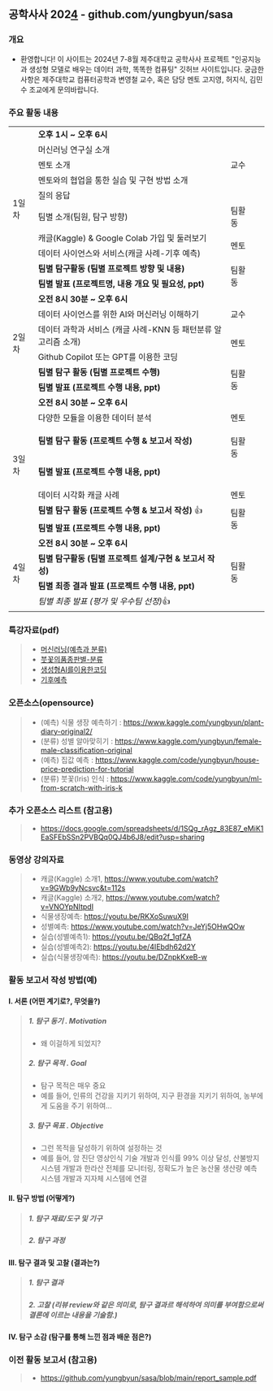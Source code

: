 ## 공학사사 202[4](https://onlinemarkdowneditor.dev/) - github.com/yungbyun/sasa

### 개요

* 환영합니다! 이 사이트는 2024년 7-8월 제주대학교 공학사사 프로젝트 "인공지능과 생성형 모델로 배우는 데이터 과학, 똑똑한 컴퓨팅" 깃허브 사이트입니다. 궁금한 사항은 제주대학교 컴퓨터공학과 변영철 교수, 혹은 담당 멘토 고지영, 허지식, 김민수 조교에게 문의바랍니다.

### 주요 활동 내용

<table><tbody><tr><td rowspan="10">1일차</td><td colspan="2"><strong>오후&nbsp;1시&nbsp;~&nbsp;오후&nbsp;6시&nbsp;</strong></td><td>&nbsp;</td></tr><tr><td>머신러닝 연구실 소개</td><td rowspan="3">교수</td><td>&nbsp;</td></tr><tr><td>멘토 소개</td><td>&nbsp;</td></tr><tr><td>멘토와의 협업을 통한 실습 및 구현 방법 소개</td><td>&nbsp;</td></tr><tr><td>질의 응답</td><td>&nbsp;</td><td>&nbsp;</td></tr><tr><td>팀별 소개(팀원, 탐구 방향)</td><td>팀활동</td><td>&nbsp;</td></tr><tr><td>캐글(Kaggle)&nbsp;&amp; Google Colab 가입 및 둘러보기</td><td rowspan="2">멘토</td><td>&nbsp;</td></tr><tr><td>데이터 사이언스와 서비스(캐글 사례-기후 예측)</td><td>&nbsp;</td></tr><tr><td><strong>팀별 탐구활동 (팀별 프로젝트 방향 및 내용)</strong></td><td rowspan="2">팀활동</td><td>&nbsp;</td></tr><tr><td><strong>팀별 발표 (프로젝트명, 내용 개요 및 필요성, ppt)</strong></td><td>&nbsp;</td></tr><tr><td rowspan="6">2일차</td><td colspan="2"><strong>오전&nbsp;8시&nbsp;30분&nbsp;~&nbsp;오후&nbsp;6시&nbsp;</strong></td><td>&nbsp;</td></tr><tr><td>데이터 사이언스를 위한 AI와 머신러닝 이해하기&nbsp;</td><td>교수&nbsp;</td><td>&nbsp;</td></tr><tr><td>데이터 과학과 서비스 (캐글 사례-KNN 등 패턴분류 알고리즘 소개)</td><td rowspan="2">멘토</td><td>&nbsp;</td></tr><tr><td>Github Copilot 또는 GPT를 이용한 코딩</td><td>&nbsp;</td></tr><tr><td><strong>팀별 탐구 활동 (팀별 프로젝트 수행)</strong></td><td rowspan="2">팀활동</td><td>&nbsp;</td></tr><tr><td><strong>팀별 발표 (프로젝트 수행 내용, ppt)</strong></td><td>&nbsp;</td></tr><tr><td rowspan="7">3일차</td><td colspan="2"><strong>오전&nbsp;8시&nbsp;30분&nbsp;~&nbsp;오후&nbsp;6시&nbsp;</strong></td><td>&nbsp;</td></tr><tr><td>다양한 모듈을 이용한 데이터 분석</td><td>멘토</td><td>&nbsp;</td></tr><tr><td><strong>팀별 탐구 활동 (프로젝트 수행 &amp; 보고서 작성)</strong></td><td rowspan="2"><p>팀활동</p><p>&nbsp;</p></td><td>&nbsp;</td></tr><tr><td><strong>팀별 발표 (프로젝트 수행 내용, ppt)</strong></td><td>&nbsp;</td></tr><tr><td>데이터 시각화 캐글 사례</td><td>멘토</td><td>&nbsp;</td></tr><tr><td><strong>팀별 탐구 활동 (프로젝트 수행 &amp; 보고서 작성)</strong> 👍</td><td rowspan="2">팀활동</td><td>&nbsp;</td></tr><tr><td><strong>팀별 발표 (프로젝트 수행 내용, ppt)</strong></td><td>&nbsp;</td></tr><tr><td rowspan="4">4일차</td><td colspan="2"><strong>오전&nbsp;8시&nbsp;30분&nbsp;~&nbsp;오후&nbsp;6시&nbsp;</strong></td><td>&nbsp;</td></tr><tr><td><strong>팀별 탐구활동 (팀별 프로젝트 설계/구현 &amp; 보고서 작성)</strong></td><td rowspan="2">팀활동</td><td>&nbsp;</td></tr><tr><td><strong>팀별 최종 결과 발표 (프로젝트 수행 내용, ppt)</strong></td><td>&nbsp;</td></tr><tr><td><i>팀별 최종 발표 (평가 및 우수팀 선정)</i>👍</td><td>&nbsp;</td><td>&nbsp;</td></tr></tbody></table>

### 특강자료(pdf)

> * [머신러닝(예측과 분류)](https://github.com/yungbyun/sasa/blob/main/lecture.pdf)
> * [붓꽃의품종판별-분류](https://github.com/yungbyun/sasa/blob/main/%EB%B6%93%EA%BD%83%20%ED%92%88%EC%A2%85%20%ED%8C%90%EB%B3%84.pdf)
> * [생성형AI를이용한코딩](https://github.com/yungbyun/sasa/blob/main/%EC%83%9D%EC%84%B1%ED%98%95%20AI%EB%A5%BC%20%EC%9D%B4%EC%9A%A9%ED%95%9C%20%EC%BD%94%EB%94%A9.pdf)
> * [기후예측](https://github.com/yungbyun/sasa/blob/main/2024%20%EC%9E%90%EB%A3%8C%20%EA%B8%B0%ED%9B%84%EC%98%88%EC%B8%A1.pdf)

### 오픈소스(opensource)

> * (예측) 식물 생장 예측하기 : https://www.kaggle.com/yungbyun/plant-diary-original2/
> * (분류) 성별 알아맞히기 : https://www.kaggle.com/yungbyun/female-male-classification-original
> * (예측) 집값 예측 : https://www.kaggle.com/code/yungbyun/house-price-prediction-for-tutorial
> * (분류) 붓꽃(Iris) 인식 : https://www.kaggle.com/code/yungbyun/ml-from-scratch-with-iris-k

### 추가 오픈소스 리스트 (참고용)

> * https://docs.google.com/spreadsheets/d/1SQg_rAgz_83E87_eMiK1EaSFEbSSn2PVBQq0QJ4b6J8/edit?usp=sharing

### 동영상 강의자료

> * 캐글(Kaggle) 소개1, https://www.youtube.com/watch?v=9GWb9yNcsvc&t=112s
> * 캐글(Kaggle) 소개2, https://www.youtube.com/watch?v=VNOYpNItpdI
> * 식물생장예측: https://youtu.be/RKXoSuwuX9I
> * 성별예측: https://www.youtube.com/watch?v=JeYj5OHwQOw
> * 실습(성별예측1): https://youtu.be/QBq2f_1gfZA
> * 실습(성별예측2): https://youtu.be/4IEbdh62d2Y
> * 실습(식물생장예측): https://youtu.be/DZnpkKxeB-w

### 활동 보고서 작성 방법(예)

#### I. 서론 (어떤 계기로?, 무엇을?)

> ##### 1\. 탐구 동기 . Motivation
> 
> * 왜 이걸하게 되었지?
> 
> ##### 2\. 탐구 목적 . Goal
> 
> * 탐구 목적은 매우 중요
> * 예를 들어, 인류의 건강을 지키기 위하여, 지구 환경을 지키기 위하여, 농부에게 도움을 주기 위하여...
> 
> ##### 3\. 탐구 목표 . Objective
> 
> * 그런 목적을 달성하기 위하여 설정하는 것
> * 예를 들어, 암 진단 영상인식 기술 개발과 인식률 99% 이상 달성, 산불방지 시스템 개발과 한라산 전체를 모니터링, 정확도가 높은 농산물 생산량 예측 시스템 개발과 지자체 시스템에 연결

#### II. 탐구 방법 (어떻게?)

> ##### 1\. 탐구 재료/도구 및 기구
> 
> ##### 2\. 탐구 과정

#### III. 탐구 결과 및 고찰 (결과는?)

> ##### 1\. 탐구 결과
> 
> ##### 2\. 고찰 (리뷰 review와 같은 의미로, 탐구 결과르 해석하여 의미를 부여함으로써 결론에 이르는 내용을 기술함.)

#### IV. 탐구 소감 (탐구를 통해 느낀 점과 배운 점은?)

### 이전 활동 보고서 (참고용)

> * https://github.com/yungbyun/sasa/blob/main/report_sample.pdf
> 

